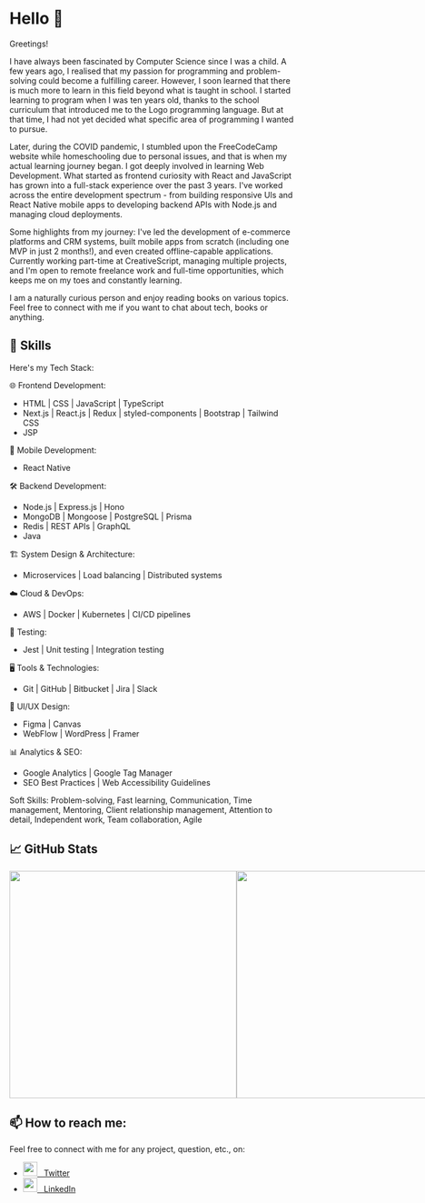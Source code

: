 <!--
**Krrish105/Krrish105** is a ✨ _special_ ✨ repository because its `README.md` (this file) appears on your GitHub profile.

Here are some ideas to get you started:

- 🔭 I’m currently working on ...
- 🌱 I’m currently learning ...
- 👯 I’m looking to collaborate on ...
- 🤔 I’m looking for help with ...
- 💬 Ask me about ...
- 📫 How to reach me: ...
- 😄 Pronouns: ...
- ⚡ Fun fact: ...
-->
<!--<a href="https://github.com/Krrish105">
  <img src="./assets/header.png" width="100%" height = "auto" style = "min-width: 300px; min-height: 350px;">
</a>-->

# Hello 👋

Greetings!

I have always been fascinated by Computer Science since I was a child. A few years ago, I realised that my passion for programming and problem-solving could become a fulfilling career. However, I soon learned that there is much more to learn in this field beyond what is taught in school. I started learning to program when I was ten years old, thanks to the school curriculum that introduced me to the Logo programming language. But at that time, I had not yet decided what specific area of programming I wanted to pursue. 

Later, during the COVID pandemic, I stumbled upon the FreeCodeCamp website while homeschooling due to personal issues, and that is when my actual learning journey began. I got deeply involved in learning Web Development. What started as frontend curiosity with React and JavaScript has grown into a full-stack experience over the past 3 years. I've worked across the entire development spectrum - from building responsive UIs and React Native mobile apps to developing backend APIs with Node.js and managing cloud deployments.

Some highlights from my journey: I've led the development of e-commerce platforms and CRM systems, built mobile apps from scratch (including one MVP in just 2 months!), and even created offline-capable applications. Currently working part-time at CreativeScript, managing multiple projects, and I'm open to remote freelance work and full-time opportunities, which keeps me on my toes and constantly learning.

I am a naturally curious person and enjoy reading books on various topics. Feel free to connect with me if you want to chat about tech, books or anything.

## 🌱 Skills

Here's my Tech Stack:

🌐 Frontend Development:
- HTML | CSS | JavaScript | TypeScript
- Next.js | React.js | Redux | styled-components | Bootstrap | Tailwind CSS
- JSP

📱 Mobile Development:
- React Native

🛠️ Backend Development:
- Node.js | Express.js | Hono
- MongoDB | Mongoose | PostgreSQL | Prisma
- Redis | REST APIs | GraphQL
- Java

🏗️ System Design & Architecture:
- Microservices | Load balancing | Distributed systems

☁️ Cloud & DevOps:
- AWS | Docker | Kubernetes | CI/CD pipelines

🧪 Testing:
- Jest | Unit testing | Integration testing

🖥️ Tools & Technologies:
- Git | GitHub | Bitbucket | Jira | Slack

🎨 UI/UX Design:
- Figma | Canvas
- WebFlow | WordPress | Framer

📊 Analytics & SEO:
- Google Analytics | Google Tag Manager
- SEO Best Practices | Web Accessibility Guidelines

Soft Skills: Problem-solving, Fast learning, Communication, Time management, Mentoring, Client relationship management, Attention to detail, Independent work, Team collaboration, Agile

## &#x1f4c8; GitHub Stats

<div style="display: flex;">
  <a href = "https://github.com/karishma-dev" style="width: fit-content;">
    <img src = "https://github-readme-stats.vercel.app/api?username=karishma-dev&show_icons=true&line_height=27&count_private=true&theme=dark" style="width: 400px !important;">
  </a>
  <a href = "https://github.com/karishma-dev" style="width: fit-content;">
    <img src = "https://github-readme-stats.vercel.app/api/top-langs/?username=karishma-dev&layout=compact&theme=dark" style="width: 400px !important;">
  </a>
</div>

## 📫 How to reach me:

Feel free to connect with me for any project, question, etc., on: 

- [<img src = "./assets/twitter.png" width = "25px"> &nbsp; Twitter](https://twitter.com/_karishma_dev)
- [<img src = "./assets/linkedin.png" width = "25px"> &nbsp; LinkedIn](https://www.linkedin.com/in/karishma-garg-)

